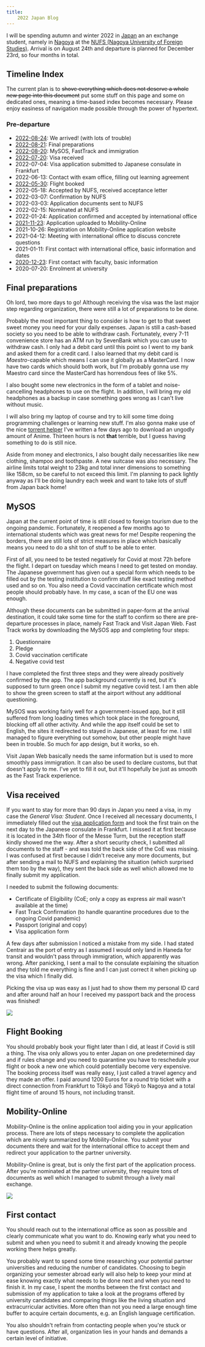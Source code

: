 ```yaml
---
title:
    2022 Japan Blog
---
```


I will be spending autumn and winter 2022 in
[Japan](https://www.youtube.com/watch?v=_mkiGMtbrPM) an an exchange student,
namely in [Nagoya](https://goo.gl/maps/5d5kyaWS4CZaL1t56) at the [NUFS (Nagoya
University of Foreign Studies)](https://www.nufs.ac.jp/). Arrival is on August
24th and departure is planned for December 23rd, so four months in total.

## Timeline Index

The current plan is to ~~shove everything which does not deserve a whole new
page into this document~~ put some stuff on this page and some on dedicated
ones, meaning a time-based index becomes necessary. Please enjoy easiness of
navigation made possible through the power of hypertext.

### Pre-departure

- [2022-08-24](./2022_japan_arrival.html): We arrived! (with lots of trouble)
- [2022-08-21](./2022_japan_blog.html#final-preparations): Final preparations
- [2022-08-20](./2022_japan_blog.html#mysos): MySOS, FastTrack and immigration
- [2022-07-20](./2022_japan_blog.html#visa-received): Visa received
- 2022-07-04: Visa application submitted to Japanese consulate in Frankfurt
- 2022-06-13: Contact with exam office, filling out learning agreement
- [2022-05-30](./2022_japan_blog.html#flight-booking): Flight booked
- 2022-05-18: Accepted by NUFS, received acceptance letter
- 2022-03-07: Confirmation by NUFS
- 2022-03-03: Application documents sent to NUFS
- 2022-02-15: Nominated at NUFS
- 2022-01-24: Application confirmed and accepted by international office
- [2021-11-23](./2022_japan_blog.html#mobility-online): Application uploaded to Mobility-Online
- 2021-10-26: Registration on Mobility-Online application website
- 2021-04-12: Meeting with international office to discuss concrete questions
- 2021-01-11: First contact with international office, basic information and dates
- [2020-12-23](./2022_japan_blog.html#first-contact): First contact with faculty, basic information
- 2020-07-20: Enrolment at university

## Final preparations

Oh lord, two more days to go! Although receiving the visa was the last major
step regarding organization, there were still a lot of preparations to be done.

Probably the most important thing to consider is how to get to that sweet sweet
money you need for your daily expenses. Japan is still a cash-based society so
you need to be able to withdraw cash. Fortunately, every 7-11 convenience store
has an ATM run by SevenBank which you can use to withdraw cash. I only had a
debit card until this point so I went to my bank and asked them for a credit
card. I also learned that my debit card is *Maestro*-capable which means I can
use it globally as a MasterCard. I now have two cards which should both work,
but I'm probably gonna use my Maestro card since the MasterCard has horrendous
fees of like 5%.

I also bought some new electronics in the form of a tablet and noise-cancelling
headphones to use on the flight. In addition, I will bring my old headphones as
a backup in case something goes wrong as I can't live without music.

I will also bring my laptop of course and try to kill some time doing
programming challenges or learning new stuff. I'm also gonna make use of the
nice [torrent helper](https://github.com/Baseng0815/nyaahelper) I've written a
few days ago to download an ungodly amount of Anime. Thirteen hours is not
**that** terrible, but I guess having something to do is still nice.

Aside from money and electronics, I also bought daily necessarities like new
clothing, shampoo and toothpaste. A new suitcase was also necessary. The
airline limits total weight to 23kg and total inner dimensions to something
like 158cm, so be careful to not exceed this limit. I'm planning to pack
lightly anyway as I'll be doing laundry each week and want to take lots of
stuff from Japan back home!

## MySOS

Japan at the current point of time is still closed to foreign tourism due to
the ongoing pandemic. Fortunately, it reopened a few months ago to
international students which was great news for me! Despite reopening the
borders, there are still lots of strict measures in place which basically means
you need to do a shit ton of stuff to be able to enter.

First of all, you need to be tested negatively for Covid at most 72h before the
flight. I depart on tuesday which means I need to get tested on monday. The
Japanese government has given out a special form which needs to be filled out
by the testing institution to confirm stuff like exact testing method used and
so on. You also need a Covid vaccination certificate which most people should
probably have. In my case, a scan of the EU one was enough.

Although these documents can be submitted in paper-form at the arrival
destination, it could take some time for the staff to confirm so there are
pre-departure processes in place, namely Fast Track and Visit Japan Web.
Fast Track works by downloading the MySOS app and completing four steps:

1. Questionnaire
2. Pledge
3. Covid vaccination certificate
4. Negative covid test

I have completed the first three steps and they were already positively
confirmed by the app. The app background currently is red, but it's supposed
to turn green once I submit my negative covid test. I am then able to show the
green screen to staff at the airport without any additional questioning.

MySOS was working fairly well for a government-issued app, but it still
suffered from long loading times which took place in the foreground, blocking
off all other activity. And while the app itself could be set to English, the
sites it redirected to stayed in Japanese, at least for me. I still managed to
figure everything out somehow, but other people might have been in trouble. So
much for app design, but it works, so eh.

Visit Japan Web basically needs the same information but is used to more
smoothly pass immigration. It can also be used to declare customs, but that
doesn't apply to me. I've yet to fill it out, but it'll hopefully be just as
smooth as the Fast Track experience.

## Visa received

If you want to stay for more than 90 days in Japan you need a visa, in my case
the *General Visa: Student*. Once I received all necessary documents, I
immediately filled out the [visa application
form](https://www.mofa.go.jp/j_info/visit/visa/pdfs/application1.pdf) and took
the first train on the next day to the Japanese consulate in Frankfurt. I
missed it at first because it is located in the 34th floor of the Messe Turm,
but the reception staff kindly showed me the way. After a short security check,
I submitted all documents to the staff - and was told the back side of the CoE
was missing. I was confused at first because I didn't receive any more
documents, but after sending a mail to NUFS and explaining the situation (which
surprised them too by the way), they sent the back side as well which allowed
me to finally submit my application.

I needed to submit the following documents:

- Certificate of Eligibility (CoE; only a copy as express air mail wasn't
  available at the time)
- Fast Track Confirmation (to handle quarantine procedures due to the ongoing
  Covid pandemic)
- Passport (original and copy)
- Visa application form

A few days after submission I noticed a mistake from my side. I had stated
Centrair as the port of entry as I assumed I would only land in Haneda for
transit and wouldn't pass through immigration, which apparently was wrong. After
panicking, I sent a mail to the consulate explaining the situation and they
told me everything is fine and I can just correct it when picking up the visa
which I finally did.

Picking the visa up was easy as I just had to show them my personal ID card and
after around half an hour I received my passport back and the process was
finished!

![](../res/japan_visa.jpg)

## Flight Booking

You should probably book your flight later than I did, at least if Covid is
still a thing. The visa only allows you to enter Japan on one predetermined day
and if rules change and you need to quarantine you have to reschedule your
flight or book a new one which could potentially become very expensive. The
booking process itself was really easy, I just called a travel agency and they
made an offer. I paid around 1200 Euros for a round trip ticket with a direct
connection from Frankfurt to Tōkyō and Tōkyō to Nagoya and a total flight time
of around 15 hours, not including transit.

## Mobility-Online

Mobility-Online is the online application tool aiding you in your application
process. There are lots of steps necessary to complete the application which
are nicely summarized by Mobility-Online. You submit your documents there and
wait for the international office to accept them and redirect your application
to the partner university.

Mobility-Online is great, but is only the first part of the application
process. After you're nominated at the partner university, they require tons of
documents as well which I managed to submit through a lively mail exchange.

![](../res/mobility_online.png)

## First contact

You should reach out to the international office as soon as possible and
clearly communicate what you want to do. Knowing early what you need to submit
and when you need to submit it and already knowing the people working there
helps greatly.

You probably want to spend some time researching your potential partner
universities and reducing the number of candidates. Choosing to begin
organizing your semester abroad early will also help to keep your mind at ease
knowing exactly what needs to be done next and when you need to finish it. In
my case, I spent the months between the first contact and submission of my
application to take a look at the programs offered by university candidates and
comparing things like the living situation and extracurricular activities. More
often than not you need a large enough time buffer to acquire certain
documents, e.g. an English language certification.

You also shouldn't refrain from contacting people when you're stuck or have
questions. After all, organization lies in your hands and demands a certain
level of initiative.
